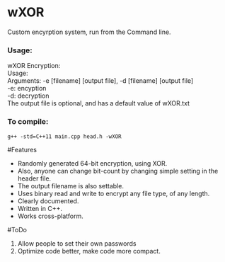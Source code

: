 # wXOR
Custom encyrption system, run from the Command line.
### Usage:  
wXOR Encryption:  
Usage:  
  Arguments: -e [filename] [output file], -d [filename] [output file]  
    -e: encyption  
    -d: decryption  
    The output file is optional, and has a default value of wXOR.txt 


### To compile:
`g++ -std=C++11 main.cpp head.h -wXOR`

#Features
- Randomly generated 64-bit encryption, using XOR. 
- Also, anyone can change bit-count by changing simple setting in the header file.
- The output filename is also settable.
- Uses binary read and write to encrypt any file type, of any length.
- Clearly documented.
- Written in C++.
- Works cross-platform.


#ToDo
1. Allow people to set their own passwords
2. Optimize code better, make code more compact.
